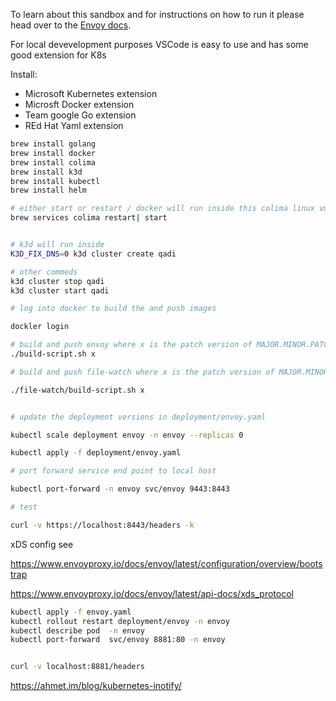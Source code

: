 To learn about this sandbox and for instructions on how to run it please head over
to the [Envoy docs](https://www.envoyproxy.io/docs/envoy/latest/start/sandboxes/golang.html).

For local devevelopment purposes VSCode is easy to use and has some good extension for K8s

Install:

- Microsoft Kubernetes extension
- Microsft Docker extension
- Team google Go extension
- REd Hat Yaml extension


```sh
brew install golang
brew install docker
brew install colima
brew install k3d
brew install kubectl
brew install helm

# either start or restart / docker will run inside this colima linux vm
brew services colima restart| start


# k3d will run inside
K3D_FIX_DNS=0 k3d cluster create qadi

# other commeds 
k3d cluster stop qadi
k3d cluster start qadi

# log into docker to build the and push images

dockler login

# build and push envoy where x is the patch version of MAJOR.MINOR.PATCH
./build-script.sh x

# build and push file-watch where x is the patch version of MAJOR.MINOR.PATCH

./file-watch/build-script.sh x


# update the deployment versions in deployment/envoy.yaml

kubectl scale deployment envoy -n envoy --replicas 0

kubectl apply -f deployment/envoy.yaml

# port forward service end point to local host

kubectl port-forward -n envoy svc/envoy 9443:8443

# test

curl -v https://localhost:8443/headers -k


```


xDS config see

https://www.envoyproxy.io/docs/envoy/latest/configuration/overview/bootstrap

https://www.envoyproxy.io/docs/envoy/latest/api-docs/xds_protocol

```sh
kubectl apply -f envoy.yaml 
kubectl rollout restart deployment/envoy -n envoy
kubectl describe pod  -n envoy
kubectl port-forward  svc/envoy 8881:80 -n envoy


curl -v localhost:8881/headers
```


https://ahmet.im/blog/kubernetes-inotify/